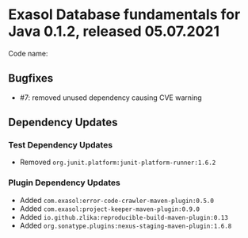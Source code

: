 # Exasol Database fundamentals for Java 0.1.2, released 05.07.2021

Code name:

## Bugfixes

* #7: removed unused dependency causing CVE warning

## Dependency Updates

### Test Dependency Updates

* Removed `org.junit.platform:junit-platform-runner:1.6.2`

### Plugin Dependency Updates

* Added `com.exasol:error-code-crawler-maven-plugin:0.5.0`
* Added `com.exasol:project-keeper-maven-plugin:0.9.0`
* Added `io.github.zlika:reproducible-build-maven-plugin:0.13`
* Added `org.sonatype.plugins:nexus-staging-maven-plugin:1.6.8`
